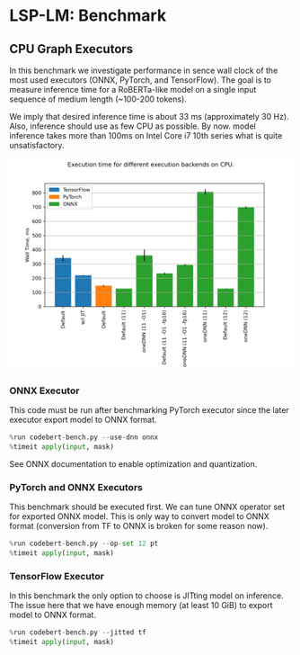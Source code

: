 # LSP-LM: Benchmark

## CPU Graph Executors

In this benchmark we investigate performance in sence wall clock of the most
used executors (ONNX, PyTorch, and TensorFlow). The goal is to measure
inference time for a RoBERTa-like model on a single input sequence of medium
length (~100-200 tokens).

We imply that desired inference time is about 33 ms (approximately 30 Hz).
Also, inference should use as few CPU as possible. By now. model inference
takes more than 100ms on Intel Core i7 10th series what is quite
unsatisfactory.

![Execution time for different execution backends on CPU.][1]

### ONNX Executor

This code must be run after benchmarking PyTorch executor since the later
executor export model to ONNX format.

```python
%run codebert-bench.py --use-dnn onnx
%timeit apply(input, mask)
```

See ONNX documentation to enable optimization and quantization.

### PyTorch and ONNX Executors

This benchmark should be executed first. We can tune ONNX operator set for
exported ONNX model. This is only way to convert model to ONNX format
(conversion from TF to ONNX is broken for some reason now).

```python
%run codebert-bench.py --op-set 12 pt
%timeit apply(input, mask)
```

### TensorFlow Executor

In this benchmark the only option to choose is JITting model on inference. The
issue here that we have enough memory (at least 10 GiB) to export model to ONNX
format.

```python
%run codebert-bench.py --jitted tf
%timeit apply(input, mask)
```

[1]: ./codebert-report.png
